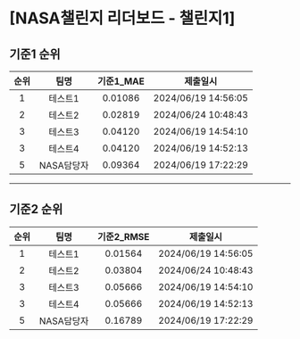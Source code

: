 # [NASA챌린지 리더보드 - 챌린지1]
## 기준1 순위
| 순위 | 팀명 | 기준1_MAE | 제출일시 |
|:----:|:----:|:-----:|:----:|
| 1 | 테스트1 | 0.01086 | 2024/06/19 14:56:05 |
| 2 | 테스트2 | 0.02819 | 2024/06/24 10:48:43 |
| 3 | 테스트3 | 0.04120 | 2024/06/19 14:54:10 |
| 3 | 테스트4 | 0.04120 | 2024/06/19 14:52:13 |
| 5 | NASA담당자 | 0.09364 | 2024/06/19 17:22:29 |
___
## 기준2 순위
| 순위 | 팀명 | 기준2_RMSE | 제출일시 |
|:----:|:----:|:-----:|:----:|
| 1 | 테스트1 | 0.01564 | 2024/06/19 14:56:05 |
| 2 | 테스트2 | 0.03804 | 2024/06/24 10:48:43 |
| 3 | 테스트3 | 0.05666 | 2024/06/19 14:54:10 |
| 3 | 테스트4 | 0.05666 | 2024/06/19 14:52:13 |
| 5 | NASA담당자 | 0.16789 | 2024/06/19 17:22:29 |
